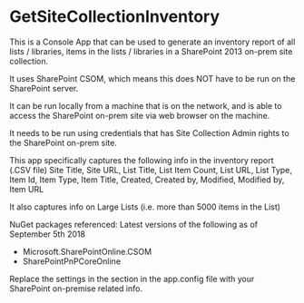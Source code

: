# GetSiteCollectionInventory
This is a Console App that can be used to generate an inventory report of all lists / libraries, items in the lists / libraries in a SharePoint 2013 on-prem site collection.

It uses SharePoint CSOM, which means this does NOT have to be run on the SharePoint server. 

It can be run locally from a machine that is on the network, and is able to access the SharePoint on-prem site via web browser on the machine.

It needs to be run using credentials that has Site Collection Admin rights to the SharePoint on-prem site.

This app specifically captures the following info in the inventory report (.CSV file)
Site Title, Site URL, List Title, List Item Count, List URL, List Type, Item Id, Item Type, Item Title, Created, Created by, Modified, Modified by, Item URL

It also captures info on Large Lists (i.e. more than 5000 items in the List)

NuGet packages referenced:
Latest versions of the following as of September 5th 2018
- Microsoft.SharePointOnline.CSOM
- SharePointPnPCoreOnline

Replace the settings in the <appSettings> section in the app.config file with your SharePoint on-premise related info.